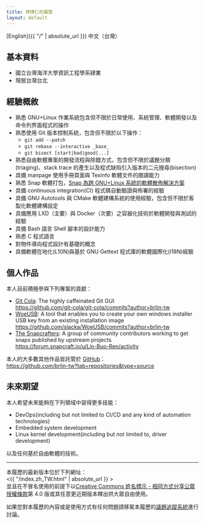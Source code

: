 ```yaml
---
title: 林博仁的履歷
layout: default
---
```


[English]({{ "/" | absolute_url }}) 中文（台灣）

## 基本資料

* 國立台灣海洋大學資訊工程學系肄業
* 現居台灣台北

## 經驗概敘

* 熟悉 GNU+Linux 作業系統包含但不限於日常使用、系統管理、軟體開發以及命令列界面程式的操作
* 熟悉使用 Git 版本控制系統，包含但不限於以下操作：
    + `git add --patch`
    + `git rebase --interactive _base_`
    + `git bisect [start|bad|good|...]`
* 熟悉自由軟體專案的開發流程與除錯方式，包含但不限於議題分類(triaging)、stack trace 的產生以及程式缺陷引入版本的二元搜尋(bisection)
* 具備 manpage 使用手冊頁面與 Texinfo 軟體文件的閱讀能力
* 熟悉 Snap 軟體打包，[Snap 為跨 GNU+Linux 系統的軟體散佈解決方案](https://snapcraft.io)
* 具備 continuous integration(CI) 程式碼自動驗證與佈署的經驗
* 具備 GNU Autotools 與 CMake 軟體建構系統的使用經驗，包含但不限於客製化軟體建構設定
* 具備應用 LXD（主要）與 Docker（次要）之容器化技術於軟體開發與測試的經驗
* 具備 Bash 語言 Shell 腳本的設計能力
* 熟悉 C 程式語言
* 對物件導向程式設計有基礎的概念
* 具備軟體在地化(L10N)與基於 GNU Gettext 程式庫的軟體國際化(I18N)經驗

## 個人作品

本人目前積極參與下列專案的貢獻：

* [Git Cola](http://git-cola.github.io): The highly caffeinated Git GUI  
  <https://github.com/git-cola/git-cola/commits?author=brlin-tw>
* [WoeUSB](https://github.com/slacka/WoeUSB): A tool that enables you to create your own windows installer USB key from an existing installation image  
  <https://github.com/slacka/WoeUSB/commits?author=brlin-tw>
* [The Snapcrafters](https://forum.snapcraft.io/t/join-snapcrafters/1325): A group of community contributors working to get snaps published by upstream projects  
  <https://forum.snapcraft.io/u/Lin-Buo-Ren/activity>

本人的大多數其他作品皆託管於 [GitHub](http://github.com)：  
<https://github.com/brlin-tw?tab=repositories&type=source>

## 未來期望

本人希望未來能夠在下列領域中習得更多技能：

* DevOps(including but not limited to CI/CD and any kind of automation technologies)
* Embedded system development
* Linux kernel development(including but not limited to, driver development)

以及任何基於自由軟體的技術。

---

本履歷的最新版本位於下列網址：  
<{{ "/index.zh_TW.html" | absolute_url }} >  
並且在不冒名使用的前提下以[Creative Commons 姓名標示 - 相同方式分享公眾授權條款](https://creativecommons.org/licenses/by/4.0/)第 4.0 版或其任意更近期版本釋出供大眾自由使用。

如果您對本履歷的內容或是使用方式有任何問題請移駕本履歷的[議題追蹤系統](https://gitlab.com/brlin/resume/-/issues)進行討論。
